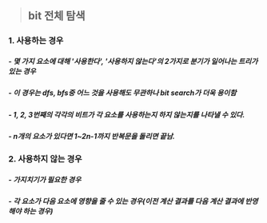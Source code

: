 >##	bit 전체 탐색
###	1. 사용하는 경우
##### 	- 몇 가지 요소에 대해 '사용한다', '사용하지 않는다'의 2가지로 분기가 일어나는 트리가 있는 경우
#####	- 이 경우는 dfs, bfs중 어느 것을 사용해도 무관하나 bit search가 더욱 용이함
#####	- 1, 2, 3번째의 각각의 비트가 각 요소를 사용하는지 하지 않는지를 나타낼 수 있다.
#####	- n개의 요소가 있다면 1~2n-1까지 반복문을 돌리면 끝남.
###	2. 사용하지 않는 경우
#####	- 가지치기가 필요한 경우
#####	- 각 요소가 다음 요소에 영향을 줄 수 있는 경우(이전 계산 결과를 다음 계산 결과에 반영해야 하는 경우)